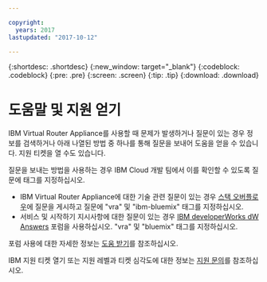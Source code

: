 ```yaml
---

copyright:
  years: 2017
lastupdated: "2017-10-12"

---
```


{:shortdesc: .shortdesc}
{:new_window: target="_blank"}
{:codeblock: .codeblock}
{:pre: .pre}
{:screen: .screen}
{:tip: .tip}
{:download: .download}

# 도움말 및 지원 얻기

IBM Virtual Router Appliance를 사용할 때 문제가 발생하거나 질문이 있는 경우 정보를 검색하거나 아래 나열된 방법 중 하나를 통해 질문을 보내어 도움을 얻을 수 있습니다. 지원 티켓을 열 수도 있습니다.

질문을 보내는 방법을 사용하는 경우 IBM Cloud 개발 팀에서 이를 확인할 수 있도록 질문에 태그를 지정하십시오. 

* IBM Virtual Router Appliance에 대한 기술 관련 질문이 있는 경우 [스택 오버플로우](https://stackoverflow.com/search?q=vra+ibm-bluemix)에 질문을 게시하고 질문에 "vra" 및 "ibm-bluemix" 태그를 지정하십시오. 
* 서비스 및 시작하기 지시사항에 대한 질문이 있는 경우 [IBM developerWorks dW Answers](https://developer.ibm.com/answers/topics/vra.html?smartspace=bluemix) 포럼을 사용하십시오. "vra" 및 "bluemix" 태그를 지정하십시오. 

포럼 사용에 대한 자세한 정보는 [도움 받기](https://console.bluemix.net/docs/support/index.html#getting-help)를 참조하십시오.

IBM 지원 티켓 열기 또는 지원 레벨과 티켓 심각도에 대한 정보는 [지원 문의](https://console.bluemix.net/docs/support/index.html#contacting-support)를 참조하십시오.
